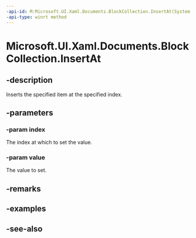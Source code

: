 ```yaml
---
-api-id: M:Microsoft.UI.Xaml.Documents.BlockCollection.InsertAt(System.UInt32,Microsoft.UI.Xaml.Documents.Block)
-api-type: winrt method
---
```


<!-- Method syntax
public void InsertAt(System.UInt32 index, Windows.UI.Xaml.Documents.Block value)
-->

# Microsoft.UI.Xaml.Documents.BlockCollection.InsertAt

## -description
Inserts the specified item at the specified index.

## -parameters
### -param index
The index at which to set the value.

### -param value
The value to set.

## -remarks

## -examples

## -see-also
